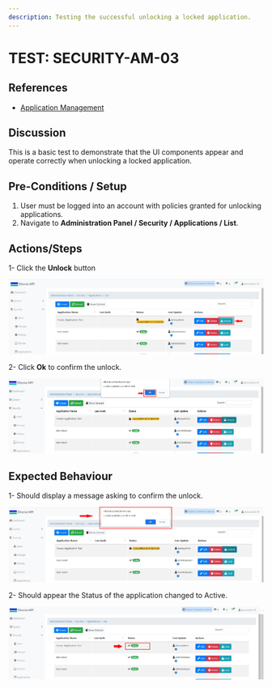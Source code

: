 ```yaml
---
description: Testing the successful unlocking a locked application.
---
```


# TEST: SECURITY-AM-03

## References

* [Application Management](../../../../../../operations-1/system-administration/security-administration/application-management.md)

## Discussion

This is a basic test to demonstrate that the UI components appear and operate correctly when unlocking a locked application.

## Pre-Conditions / Setup

1. User must be logged into an account with policies granted for unlocking applications.
2. Navigate to **Administration Panel / Security / Applications / List**.

## Actions/Steps

1- Click the **Unlock** button

![](<../../../../../../.gitbook/assets/10 (3).jpg>)

2- Click  **Ok** to confirm the unlock.

![](<../../../../../../.gitbook/assets/12 (1).jpg>)

## Expected Behaviour

1- Should display a message asking to confirm the unlock.

![](../../../../../../.gitbook/assets/11.jpg)

2- Should appear the Status of the application changed to Active.

![](<../../../../../../.gitbook/assets/13 (1).jpg>)
